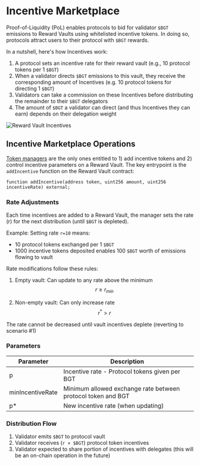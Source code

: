 # Incentive Marketplace

Proof-of-Liquidity (PoL) enables protocols to bid for validator `$BGT` emissions to Reward Vaults using whitelisted incentive tokens. In doing so, protocols attract users to their protocol with `$BGT` rewards.

In a nutshell, here's how Incentives work:

1. A protocol sets an incentive rate for their reward vault (e.g., 10 protocol tokens per 1 `$BGT`)
2. When a validator directs `$BGT` emissions to this vault, they receive the corresponding amount of Incentives (e.g. 10 protocol tokens for directing 1 `$BGT`)
3. Validators can take a commission on these Incentives before distributing the remainder to their `$BGT` delegators
4. The amount of `$BGT` a validator can direct (and thus Incentives they can earn) depends on their delegation weight

![Reward Vault Incentives](/assets/reward-vault-incentives.png)

## Incentive Marketplace Operations

[Token managers](/learn/governance/rewardvault#token-whitelisting) are the only ones entitled to 1) add incentive tokens and 2) control incentive parameters on a Reward Vault. The key entrypoint is the `addIncentive` function on the Reward Vault contract:

```solidity
function addIncentive(address token, uint256 amount, uint256 incentiveRate) external;
```

### Rate Adjustments

Each time incentives are added to a Reward Vault, the manager sets the rate (r) for the next distribution (until `$BGT` is depleted).

Example: Setting rate `r=10` means:

- 10 protocol tokens exchanged per 1 `$BGT`
- 1000 incentive tokens deposited enables 100 `$BGT` worth of emissions flowing to vault

Rate modifications follow these rules:

1. Empty vault:
   Can update to any rate above the minimum
   $$r \geq r_{min}$$

2. Non-empty vault:
   Can only increase rate
   $$r^* > r$$

The rate cannot be decreased until vault incentives deplete (reverting to scenario #1)

### Parameters

| Parameter        | Description                                                  |
| ---------------- | ------------------------------------------------------------ |
| p                | Incentive rate - Protocol tokens given per BGT               |
| minIncentiveRate | Minimum allowed exchange rate between protocol token and BGT |
| p\*              | New incentive rate (when updating)                           |

### Distribution Flow

1. Validator emits `$BGT` to protocol vault
2. Validator receives (`r × $BGT`) protocol token incentives
3. Validator expected to share portion of incentives with delegates (this will be an on-chain operation in the future)
